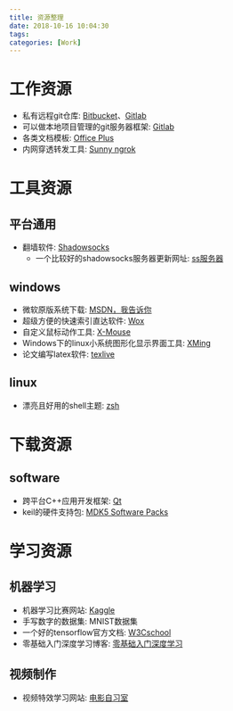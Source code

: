 ```yaml
---
title: 资源整理
date: 2018-10-16 10:04:30
tags: 
categories: [Work]
---
```


# 工作资源

- 私有远程git仓库: [Bitbucket][6]、[Gitlab][7]
- 可以做本地项目管理的git服务器框架: [Gitlab][7]
- 各类文档模板: [Office Plus][9]
- 内网穿透转发工具: [Sunny ngrok][10]

# 工具资源

## 平台通用

- 翻墙软件: [Shadowsocks][3]
    - 一个比较好的shadowsocks服务器更新网址: [ss服务器][4]

## windows

- 微软原版系统下载: [MSDN，我告诉你][14] 
- 超级方便的快速索引直达软件: [Wox][1]
- 自定义鼠标动作工具: [X-Mouse][11]
- Windows下的linux小系统图形化显示界面工具: [XMing][12]
- 论文编写latex软件: [texlive](http://tug.org/texlive/)

## linux
 
- 漂亮且好用的shell主题: [zsh][13]

# 下载资源

## software

- 跨平台C++应用开发框架: [Qt][5]
- keil的硬件支持包: [MDK5 Software Packs][8]

# 学习资源

## 机器学习

- 机器学习比赛网站: [Kaggle][2]
- 手写数字的数据集: MNIST数据集
- 一个好的tensorflow官方文档: [W3Cschool][15]
- 零基础入门深度学习博客: [零基础入门深度学习][16]

## 视频制作

- 视频特效学习网站: [电影自习室](https://www.vmovier.com/series/45/1?from=series_post_intro)

[1]: https://github.com/Wox-launcher/Wox
[2]: https://www.kaggle.com/
[3]: https://github.com/search?q=shadowsocks
[4]: https://github.com/Alvin9999/new-pac/wiki/ss%E5%85%8D%E8%B4%B9%E8%B4%A6%E5%8F%B7
[5]: http://download.qt.io/archive/qt/
[6]: https://bitbucket.org
[7]: https://about.gitlab.com/
[8]: http://www.keil.com/dd2/Pack/
[9]: http://www.officeplus.cn/Template/Home.shtml
[10]: https://www.ngrok.cc/
[11]: https://x-mouse-button-control.en.softonic.com/
[12]: https://sourceforge.net/projects/xming/
[13]: https://githubwyb.github.io/2018/10/25/2018-10-25-zshConfig/
[14]: https://msdn.itellyou.cn/
[15]: https://www.w3cschool.cn/tensorflow_python/
[16]: https://www.zybuluo.com/hanbingtao/note/433855